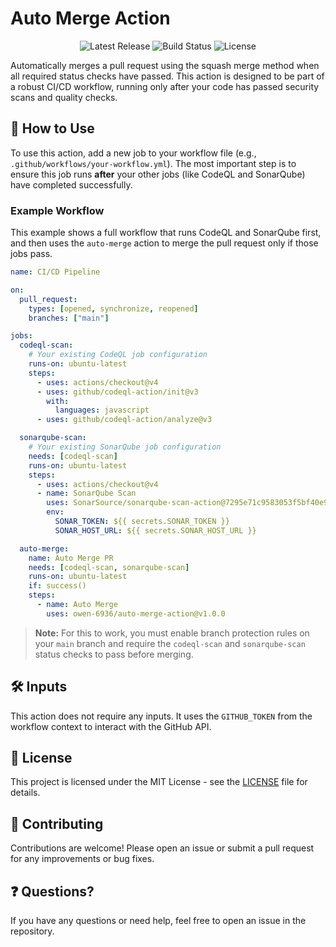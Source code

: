 # Auto Merge Action

<div align="center">
  <img src="https://img.shields.io/github/v/release/owen-6936/auto-merge-action" alt="Latest Release">
  <img src="https://img.shields.io/github/actions/workflow/status/owen-6936/auto-merge-action/test-workflow.yml" alt="Build Status">
  <img src="https://img.shields.io/github/license/owen-6936/auto-merge-action" alt="License">
</div>

Automatically merges a pull request using the squash merge method when all required status checks have passed. This action is designed to be part of a robust CI/CD workflow, running only after your code has passed security scans and quality checks.

## 🚀 How to Use

To use this action, add a new job to your workflow file (e.g., `.github/workflows/your-workflow.yml`). The most important step is to ensure this job runs **after** your other jobs (like CodeQL and SonarQube) have completed successfully.

### Example Workflow

This example shows a full workflow that runs CodeQL and SonarQube first, and then uses the `auto-merge` action to merge the pull request only if those jobs pass.

```yaml
name: CI/CD Pipeline

on:
  pull_request:
    types: [opened, synchronize, reopened]
    branches: ["main"]

jobs:
  codeql-scan:
    # Your existing CodeQL job configuration
    runs-on: ubuntu-latest
    steps:
      - uses: actions/checkout@v4
      - uses: github/codeql-action/init@v3
        with:
          languages: javascript
      - uses: github/codeql-action/analyze@v3

  sonarqube-scan:
    # Your existing SonarQube job configuration
    needs: [codeql-scan]
    runs-on: ubuntu-latest
    steps:
      - uses: actions/checkout@v4
      - name: SonarQube Scan
        uses: SonarSource/sonarqube-scan-action@7295e71c9583053f5bf40e9d4068a0c974603ec8
        env:
          SONAR_TOKEN: ${{ secrets.SONAR_TOKEN }}
          SONAR_HOST_URL: ${{ secrets.SONAR_HOST_URL }}

  auto-merge:
    name: Auto Merge PR
    needs: [codeql-scan, sonarqube-scan]
    runs-on: ubuntu-latest
    if: success()
    steps:
      - name: Auto Merge
        uses: owen-6936/auto-merge-action@v1.0.0
````

> **Note:** For this to work, you must enable branch protection rules on your `main` branch and require the `codeql-scan` and `sonarqube-scan` status checks to pass before merging.

## 🛠️ Inputs

This action does not require any inputs. It uses the `GITHUB_TOKEN` from the workflow context to interact with the GitHub API.

## 📄 License

This project is licensed under the MIT License - see the [LICENSE](https://www.google.com/search?q=LICENSE) file for details.

## 🤝 Contributing

Contributions are welcome! Please open an issue or submit a pull request for any improvements or bug fixes.

## ❓ Questions?

If you have any questions or need help, feel free to open an issue in the repository.

